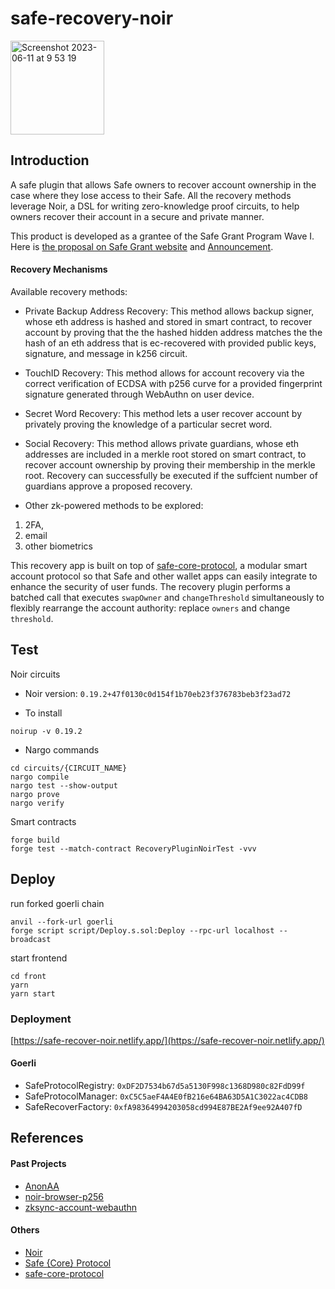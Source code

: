 # safe-recovery-noir

<img width="150" alt="Screenshot 2023-06-11 at 9 53 19" src="https://github.com/porco-rosso-j/safe-recovery-noir/assets/88586592/b8e4854e-2e02-4801-aa18-0118d494553c">

## Introduction

A safe plugin that allows Safe owners to recover account ownership in the case where they lose access to their Safe. All the recovery methods leverage Noir, a DSL for writing zero-knowledge proof circuits, to help owners recover their account in a secure and private manner.

This product is developed as a grantee of the Safe Grant Program Wave I. Here is [the proposal on Safe Grant website](https://app.charmverse.io/safe-grants-program/page-43692424934796636) and [Announcement](https://t.co/Pdc4Pxvg3s).

#### Recovery Mechanisms

Available recovery methods:

- Private Backup Address Recovery:
  This method allows backup signer, whose eth address is hashed and stored in smart contract, to recover account by proving that the the hashed hidden address matches the the hash of an eth address that is ec-recovered with provided public keys, signature, and message in k256 circuit.

- TouchID Recovery:
  This method allows for account recovery via the correct verification of ECDSA with p256 curve for a provided fingerprint signature generated through WebAuthn on user device.

- Secret Word Recovery:
  This method lets a user recover account by privately proving the knowledge of a particular secret word.

- Social Recovery:
  This method allows private guardians, whose eth addresses are included in a merkle root stored on smart contract, to recover account ownership by proving their membership in the merkle root. Recovery can successfully be executed if the suffcient number of guardians approve a proposed recovery.

- Other zk-powered methods to be explored:

1. 2FA,
2. email
3. other biometrics

This recovery app is built on top of [safe-core-protocol](https://github.com/5afe/safe-core-protocol), a modular smart account protocol so that Safe and other wallet apps can easily integrate to enhance the security of user funds. The recovery plugin performs a batched call that executes `swapOwner` and `changeThreshold` simultaneously to flexibly rearrange the account authority: replace `owners` and change `threshold`.

## Test

Noir circuits

- Noir version: `0.19.2+47f0130c0d154f1b70eb23f376783beb3f23ad72`

- To install

```shell
noirup -v 0.19.2
```

- Nargo commands

```shell
cd circuits/{CIRCUIT_NAME}
nargo compile
nargo test --show-output
nargo prove
nargo verify
```

Smart contracts

```shell
forge build
forge test --match-contract RecoveryPluginNoirTest -vvv
```

## Deploy

run forked goerli chain

```shell
anvil --fork-url goerli
forge script script/Deploy.s.sol:Deploy --rpc-url localhost --broadcast
```

start frontend

```shell
cd front
yarn
yarn start
```

### Deployment

[https://safe-recover-noir.netlify.app/](https://safe-recover-noir.netlify.app/)

#### Goerli

- SafeProtocolRegistry: `0xDF2D7534b67d5a5130F998c1368D980c82FdD99f`
- SafeProtocolManager: `0xC5C5aeF4A4E0fB216e64BA63D5A1C3022ac4CDB8`
- SafeRecoverFactory: `0xfA98364994203058cd994E87BE2Af9ee92A407fD`

## References

#### Past Projects

- [AnonAA](https://github.com/porco-rosso-j/zk-ecdsAA)
- [noir-browser-p256](https://github.com/porco-rosso-j/noir-browser-p256)
- [zksync-account-webauthn](https://github.com/porco-rosso-j/zksync-account-webauthn)

#### Others

- [Noir](https://noir-lang.org/)
- [Safe {Core} Protocol](https://docs.safe.global/safe-core-protocol/safe-core-protocol)
- [safe-core-protocol](https://github.com/5afe/safe-core-protocol)
